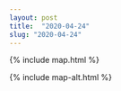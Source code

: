 ```yaml
---
layout: post
title:  "2020-04-24"
slug: "2020-04-24"
---
```

{% include map.html %}

{% include map-alt.html %}
